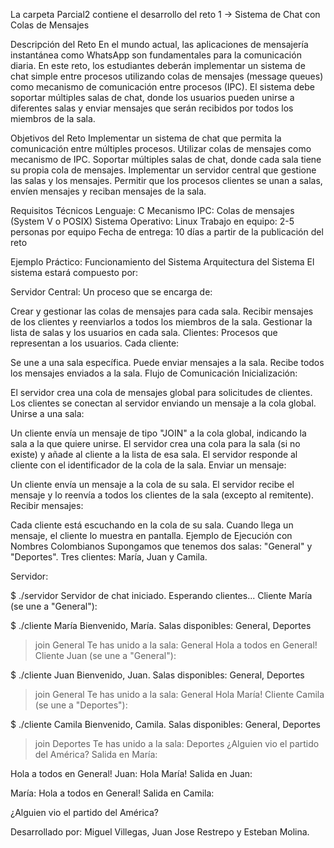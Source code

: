 La carpeta Parcial2 contiene el desarrollo del reto 1 -> Sistema de Chat con Colas de Mensajes

Descripción del Reto
En el mundo actual, las aplicaciones de mensajería instantánea como WhatsApp son fundamentales para la comunicación diaria. En este reto, los estudiantes deberán implementar un sistema de chat simple entre procesos utilizando colas de mensajes (message queues) como mecanismo de comunicación entre procesos (IPC). El sistema debe soportar múltiples salas de chat, donde los usuarios pueden unirse a diferentes salas y enviar mensajes que serán recibidos por todos los miembros de la sala.

Objetivos del Reto
Implementar un sistema de chat que permita la comunicación entre múltiples procesos.
Utilizar colas de mensajes como mecanismo de IPC.
Soportar múltiples salas de chat, donde cada sala tiene su propia cola de mensajes.
Implementar un servidor central que gestione las salas y los mensajes.
Permitir que los procesos clientes se unan a salas, envíen mensajes y reciban mensajes de la sala.

Requisitos Técnicos
Lenguaje: C
Mecanismo IPC: Colas de mensajes (System V o POSIX)
Sistema Operativo: Linux
Trabajo en equipo: 2-5 personas por equipo
Fecha de entrega: 10 días a partir de la publicación del reto

Ejemplo Práctico: Funcionamiento del Sistema
Arquitectura del Sistema
El sistema estará compuesto por:

Servidor Central: Un proceso que se encarga de:

Crear y gestionar las colas de mensajes para cada sala.
Recibir mensajes de los clientes y reenviarlos a todos los miembros de la sala.
Gestionar la lista de salas y los usuarios en cada sala.
Clientes: Procesos que representan a los usuarios. Cada cliente:

Se une a una sala específica.
Puede enviar mensajes a la sala.
Recibe todos los mensajes enviados a la sala.
Flujo de Comunicación
Inicialización:

El servidor crea una cola de mensajes global para solicitudes de clientes.
Los clientes se conectan al servidor enviando un mensaje a la cola global.
Unirse a una sala:

Un cliente envía un mensaje de tipo "JOIN" a la cola global, indicando la sala a la que quiere unirse.
El servidor crea una cola para la sala (si no existe) y añade al cliente a la lista de esa sala.
El servidor responde al cliente con el identificador de la cola de la sala.
Enviar un mensaje:

Un cliente envía un mensaje a la cola de su sala.
El servidor recibe el mensaje y lo reenvía a todos los clientes de la sala (excepto al remitente).
Recibir mensajes:

Cada cliente está escuchando en la cola de su sala.
Cuando llega un mensaje, el cliente lo muestra en pantalla.
Ejemplo de Ejecución con Nombres Colombianos
Supongamos que tenemos dos salas: "General" y "Deportes". Tres clientes: María, Juan y Camila.

Servidor:

$ ./servidor
Servidor de chat iniciado. Esperando clientes...
Cliente María (se une a "General"):

$ ./cliente María
Bienvenido, María. Salas disponibles: General, Deportes
> join General
Te has unido a la sala: General
> Hola a todos en General!
Cliente Juan (se une a "General"):

$ ./cliente Juan
Bienvenido, Juan. Salas disponibles: General, Deportes
> join General
Te has unido a la sala: General
> Hola María!
Cliente Camila (se une a "Deportes"):

$ ./cliente Camila
Bienvenido, Camila. Salas disponibles: General, Deportes
> join Deportes
Te has unido a la sala: Deportes
> ¿Alguien vio el partido del América?
Salida en María:

Hola a todos en General!
Juan: Hola María!
Salida en Juan:

María: Hola a todos en General!
Salida en Camila:

¿Alguien vio el partido del América?


Desarrollado por:
Miguel Villegas, Juan Jose Restrepo y Esteban Molina.